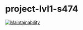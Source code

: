 # project-lvl1-s474
[![Maintainability](https://api.codeclimate.com/v1/badges/f5f7aa823c7a7e06de4d/maintainability)](https://codeclimate.com/github/durilka/project-lvl1-s474/maintainability)
